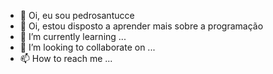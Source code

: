 - 👋 Oi, eu sou pedrosantucce
- 👀 Oi, estou disposto a aprender mais sobre a programação
- 🌱 I’m currently learning ...
- 💞️ I’m looking to collaborate on ...
- 📫 How to reach me ...

<!---
pedrosantucce/pedrosantucce is a ✨ special ✨ repository because its `README.md` (this file) appears on your GitHub profile.
You can click the Preview link to take a look at your changes.
--->
